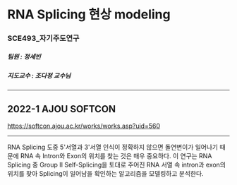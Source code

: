 # RNA Splicing 현상 modeling
### SCE493_자기주도연구
##### 팀원 : 정세빈
##### 지도교수 : 조다정 교수님
---
## 2022-1 AJOU SOFTCON
https://softcon.ajou.ac.kr/works/works.asp?uid=560

---
RNA Splicing 도중 5'서열과 3'서열 인식이 정확하지 않으면 돌연변이가 일어나기 때문에 RNA 속 Intron와 Exon의 위치를 찾는 것은 매우 중요하다. 이 연구는 RNA Splicing 중 Group II Self-Splicing을 토대로 주어진 RNA 서열 속 intron과 exon의 위치를 찾아 Splicing이 일어남을 확인하는 알고리즘을 모델링하고 분석한다.
